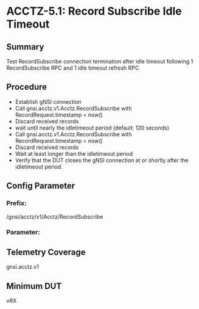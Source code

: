 # ACCTZ-5.1: Record Subscribe Idle Timeout

## Summary
Test RecordSubscribe connection termination after idle timeout following 1 RecordSubscribe RPC and 1 idle timeout refresh RPC

## Procedure

- Establish gNSI connection
- Call gnsi.acctz.v1.Acctz.RecordSubscribe with RecordRequest.timestamp = now()
- Discard received records
- wait until nearly the idletimeout period (default: 120 seconds)
- Call gnsi.acctz.v1.Acctz.RecordSubscribe with RecordRequest.timestamp = now()
- Discard received records
- Wait at least longer than the idletimeout period
- Verify that the DUT closes the gNSI connection at or shortly after the idletimeout period.

## Config Parameter
### Prefix:
/gnsi/acctz/v1/Acctz/RecordSubscribe

### Parameter:

## Telemetry Coverage
gnsi.acctz.v1

## Minimum DUT
vRX
